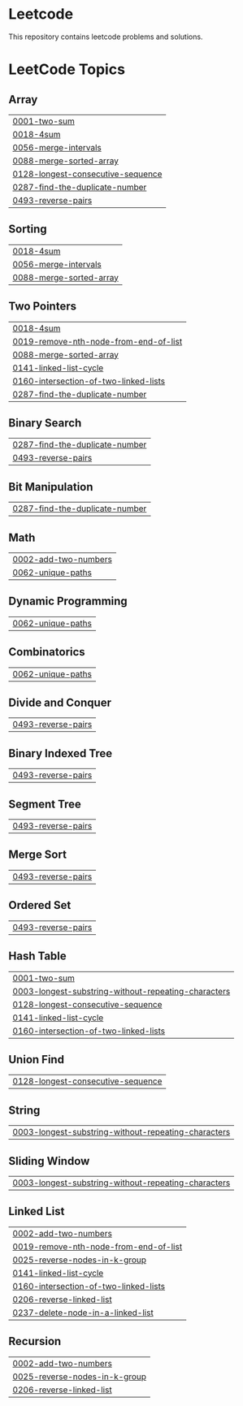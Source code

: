 # Leetcode
This repository contains leetcode problems and solutions.

<!---LeetCode Topics Start-->
# LeetCode Topics
## Array
|  |
| ------- |
| [0001-two-sum](https://github.com/rcypankaj/Leetcode/tree/master/0001-two-sum) |
| [0018-4sum](https://github.com/rcypankaj/Leetcode/tree/master/0018-4sum) |
| [0056-merge-intervals](https://github.com/rcypankaj/Leetcode/tree/master/0056-merge-intervals) |
| [0088-merge-sorted-array](https://github.com/rcypankaj/Leetcode/tree/master/0088-merge-sorted-array) |
| [0128-longest-consecutive-sequence](https://github.com/rcypankaj/Leetcode/tree/master/0128-longest-consecutive-sequence) |
| [0287-find-the-duplicate-number](https://github.com/rcypankaj/Leetcode/tree/master/0287-find-the-duplicate-number) |
| [0493-reverse-pairs](https://github.com/rcypankaj/Leetcode/tree/master/0493-reverse-pairs) |
## Sorting
|  |
| ------- |
| [0018-4sum](https://github.com/rcypankaj/Leetcode/tree/master/0018-4sum) |
| [0056-merge-intervals](https://github.com/rcypankaj/Leetcode/tree/master/0056-merge-intervals) |
| [0088-merge-sorted-array](https://github.com/rcypankaj/Leetcode/tree/master/0088-merge-sorted-array) |
## Two Pointers
|  |
| ------- |
| [0018-4sum](https://github.com/rcypankaj/Leetcode/tree/master/0018-4sum) |
| [0019-remove-nth-node-from-end-of-list](https://github.com/rcypankaj/Leetcode/tree/master/0019-remove-nth-node-from-end-of-list) |
| [0088-merge-sorted-array](https://github.com/rcypankaj/Leetcode/tree/master/0088-merge-sorted-array) |
| [0141-linked-list-cycle](https://github.com/rcypankaj/Leetcode/tree/master/0141-linked-list-cycle) |
| [0160-intersection-of-two-linked-lists](https://github.com/rcypankaj/Leetcode/tree/master/0160-intersection-of-two-linked-lists) |
| [0287-find-the-duplicate-number](https://github.com/rcypankaj/Leetcode/tree/master/0287-find-the-duplicate-number) |
## Binary Search
|  |
| ------- |
| [0287-find-the-duplicate-number](https://github.com/rcypankaj/Leetcode/tree/master/0287-find-the-duplicate-number) |
| [0493-reverse-pairs](https://github.com/rcypankaj/Leetcode/tree/master/0493-reverse-pairs) |
## Bit Manipulation
|  |
| ------- |
| [0287-find-the-duplicate-number](https://github.com/rcypankaj/Leetcode/tree/master/0287-find-the-duplicate-number) |
## Math
|  |
| ------- |
| [0002-add-two-numbers](https://github.com/rcypankaj/Leetcode/tree/master/0002-add-two-numbers) |
| [0062-unique-paths](https://github.com/rcypankaj/Leetcode/tree/master/0062-unique-paths) |
## Dynamic Programming
|  |
| ------- |
| [0062-unique-paths](https://github.com/rcypankaj/Leetcode/tree/master/0062-unique-paths) |
## Combinatorics
|  |
| ------- |
| [0062-unique-paths](https://github.com/rcypankaj/Leetcode/tree/master/0062-unique-paths) |
## Divide and Conquer
|  |
| ------- |
| [0493-reverse-pairs](https://github.com/rcypankaj/Leetcode/tree/master/0493-reverse-pairs) |
## Binary Indexed Tree
|  |
| ------- |
| [0493-reverse-pairs](https://github.com/rcypankaj/Leetcode/tree/master/0493-reverse-pairs) |
## Segment Tree
|  |
| ------- |
| [0493-reverse-pairs](https://github.com/rcypankaj/Leetcode/tree/master/0493-reverse-pairs) |
## Merge Sort
|  |
| ------- |
| [0493-reverse-pairs](https://github.com/rcypankaj/Leetcode/tree/master/0493-reverse-pairs) |
## Ordered Set
|  |
| ------- |
| [0493-reverse-pairs](https://github.com/rcypankaj/Leetcode/tree/master/0493-reverse-pairs) |
## Hash Table
|  |
| ------- |
| [0001-two-sum](https://github.com/rcypankaj/Leetcode/tree/master/0001-two-sum) |
| [0003-longest-substring-without-repeating-characters](https://github.com/rcypankaj/Leetcode/tree/master/0003-longest-substring-without-repeating-characters) |
| [0128-longest-consecutive-sequence](https://github.com/rcypankaj/Leetcode/tree/master/0128-longest-consecutive-sequence) |
| [0141-linked-list-cycle](https://github.com/rcypankaj/Leetcode/tree/master/0141-linked-list-cycle) |
| [0160-intersection-of-two-linked-lists](https://github.com/rcypankaj/Leetcode/tree/master/0160-intersection-of-two-linked-lists) |
## Union Find
|  |
| ------- |
| [0128-longest-consecutive-sequence](https://github.com/rcypankaj/Leetcode/tree/master/0128-longest-consecutive-sequence) |
## String
|  |
| ------- |
| [0003-longest-substring-without-repeating-characters](https://github.com/rcypankaj/Leetcode/tree/master/0003-longest-substring-without-repeating-characters) |
## Sliding Window
|  |
| ------- |
| [0003-longest-substring-without-repeating-characters](https://github.com/rcypankaj/Leetcode/tree/master/0003-longest-substring-without-repeating-characters) |
## Linked List
|  |
| ------- |
| [0002-add-two-numbers](https://github.com/rcypankaj/Leetcode/tree/master/0002-add-two-numbers) |
| [0019-remove-nth-node-from-end-of-list](https://github.com/rcypankaj/Leetcode/tree/master/0019-remove-nth-node-from-end-of-list) |
| [0025-reverse-nodes-in-k-group](https://github.com/rcypankaj/Leetcode/tree/master/0025-reverse-nodes-in-k-group) |
| [0141-linked-list-cycle](https://github.com/rcypankaj/Leetcode/tree/master/0141-linked-list-cycle) |
| [0160-intersection-of-two-linked-lists](https://github.com/rcypankaj/Leetcode/tree/master/0160-intersection-of-two-linked-lists) |
| [0206-reverse-linked-list](https://github.com/rcypankaj/Leetcode/tree/master/0206-reverse-linked-list) |
| [0237-delete-node-in-a-linked-list](https://github.com/rcypankaj/Leetcode/tree/master/0237-delete-node-in-a-linked-list) |
## Recursion
|  |
| ------- |
| [0002-add-two-numbers](https://github.com/rcypankaj/Leetcode/tree/master/0002-add-two-numbers) |
| [0025-reverse-nodes-in-k-group](https://github.com/rcypankaj/Leetcode/tree/master/0025-reverse-nodes-in-k-group) |
| [0206-reverse-linked-list](https://github.com/rcypankaj/Leetcode/tree/master/0206-reverse-linked-list) |
<!---LeetCode Topics End-->